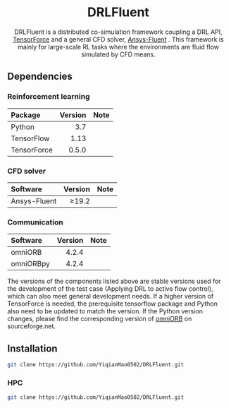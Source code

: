 <div align="center">
<!-- Title: -->
  <h1>DRLFluent</h1>

DRLFluent is a distributed co-simulation framework coupling a DRL API, <a href="https://github.com/tensorforce/tensorforce">TensorForce</a> and a general CFD solver, <a href="https://www.ansys.com/products/fluids/ansys-fluent">Ansys-Fluent</a> . This framework is mainly for large-scale RL tasks where the environments are fluid flow simulated by CFD means.
</div>

## Dependencies
### Reinforcement learning
|      Package     |     Version   |    Note  | 
|:-----------------|--------------:|:---------|
| Python           |      3.7      |          |
| TensorFlow       |      1.13     |          |
| TensorForce      |      0.5.0    |          |

### CFD solver
|      Software    |     Version   |    Note  |
|:-----------------|--------------:|:---------|
| Ansys-Fluent     |     ≥19.2     |          |

### Communication
|      Software    |     Version   |    Note  |
|:-----------------|--------------:|:---------|
| omniORB          |     4.2.4     |          |
| omniORBpy        |     4.2.4     |          |

The versions of the components listed above are stable versions used for the development of the test case (Applying DRL to active flow control), which can also meet general development needs. If a higher version of TensorForce is needed, the prerequisite tensorflow package and Python also need to be updated to match the version. If the Python version changes, please find the corresponding version of <a href="https://sourceforge.net/projects/omniorb/files/">omniORB</a> on sourceforge.net.

## Installation

```bash
git clone https://github.com/YiqianMao0502/DRLFluent.git
```


### HPC

```bash
git clone https://github.com/YiqianMao0502/DRLFluent.git
```
